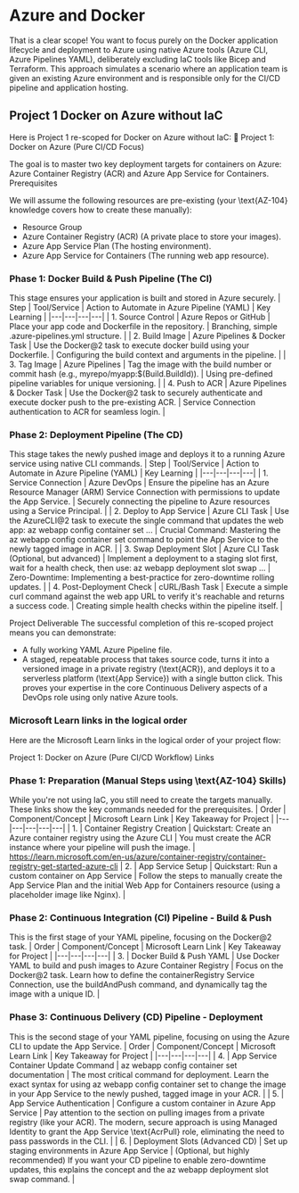 # Azure and Docker

That is a clear scope! You want to focus purely on the Docker application lifecycle and deployment to Azure using native Azure tools (Azure CLI, Azure Pipelines YAML), deliberately excluding IaC tools like Bicep and Terraform.
This approach simulates a scenario where an application team is given an existing Azure environment and is responsible only for the CI/CD pipeline and application hosting.

## Project 1 Docker on Azure without IaC
Here is Project 1 re-scoped for Docker on Azure without IaC:
🎯 Project 1: Docker on Azure (Pure CI/CD Focus)

The goal is to master two key deployment targets for containers on Azure: Azure Container Registry (ACR) and Azure App Service for Containers.
Prerequisites

We will assume the following resources are pre-existing (your \text{AZ-104} knowledge covers how to create these manually):
 * Resource Group
 * Azure Container Registry (ACR) (A private place to store your images).
 * Azure App Service Plan (The hosting environment).
 * Azure App Service for Containers (The running web app resource).

### Phase 1: Docker Build & Push Pipeline (The CI)

This stage ensures your application is built and stored in Azure securely.
| Step | Tool/Service | Action to Automate in Azure Pipeline (YAML) | Key Learning |
|---|---|---|---|
| 1. Source Control | Azure Repos or GitHub | Place your app code and Dockerfile in the repository. | Branching, simple .azure-pipelines.yml structure. |
| 2. Build Image | Azure Pipelines & Docker Task | Use the Docker@2 task to execute docker build using your Dockerfile. | Configuring the build context and arguments in the pipeline. |
| 3. Tag Image | Azure Pipelines | Tag the image with the build number or commit hash (e.g., myrepo/myapp:$(Build.BuildId)). | Using pre-defined pipeline variables for unique versioning. |
| 4. Push to ACR | Azure Pipelines & Docker Task | Use the Docker@2 task to securely authenticate and execute docker push to the pre-existing ACR. | Service Connection authentication to ACR for seamless login. |

### Phase 2: Deployment Pipeline (The CD)

This stage takes the newly pushed image and deploys it to a running Azure service using native CLI commands.
| Step | Tool/Service | Action to Automate in Azure Pipeline (YAML) | Key Learning |
|---|---|---|---|
| 1. Service Connection | Azure DevOps | Ensure the pipeline has an Azure Resource Manager (ARM) Service Connection with permissions to update the App Service. | Securely connecting the pipeline to Azure resources using a Service Principal. |
| 2. Deploy to App Service | Azure CLI Task | Use the AzureCLI@2 task to execute the single command that updates the web app: az webapp config container set ... | Crucial Command: Mastering the az webapp config container set command to point the App Service to the newly tagged image in ACR. |
| 3. Swap Deployment Slot | Azure CLI Task (Optional, but advanced) | Implement a deployment to a staging slot first, wait for a health check, then use: az webapp deployment slot swap ... | Zero-Downtime: Implementing a best-practice for zero-downtime rolling updates. |
| 4. Post-Deployment Check | cURL/Bash Task | Execute a simple curl command against the web app URL to verify it's reachable and returns a success code. | Creating simple health checks within the pipeline itself. |

Project Deliverable
The successful completion of this re-scoped project means you can demonstrate:
 * A fully working YAML Azure Pipeline file.
 * A staged, repeatable process that takes source code, turns it into a versioned image in a private registry (\text{ACR}), and deploys it to a serverless platform (\text{App Service}) with a single button click.
This proves your expertise in the core Continuous Delivery aspects of a DevOps role using only native Azure tools.

### Microsoft Learn links in the logical order

Here are the Microsoft Learn links in the logical order of your project flow:

Project 1: Docker on Azure (Pure CI/CD Workflow) Links

### Phase 1: Preparation (Manual Steps using \text{AZ-104} Skills)

While you're not using IaC, you still need to create the targets manually. These links show the key commands needed for the prerequisites.
| Order | Component/Concept | Microsoft Learn Link | Key Takeaway for Project |
|---|---|---|---|---|
| 1. | Container Registry Creation | Quickstart: Create an Azure container registry using the Azure CLI | You must create the ACR instance where your pipeline will push the image. | https://learn.microsoft.com/en-us/azure/container-registry/container-registry-get-started-azure-cli
| 2. | App Service Setup | Quickstart: Run a custom container on App Service | Follow the steps to manually create the App Service Plan and the initial Web App for Containers resource (using a placeholder image like Nginx). |

### Phase 2: Continuous Integration (CI) Pipeline - Build & Push

This is the first stage of your YAML pipeline, focusing on the Docker@2 task.
| Order | Component/Concept | Microsoft Learn Link | Key Takeaway for Project |
|---|---|---|---|
| 3. | Docker Build & Push YAML | Use Docker YAML to build and push images to Azure Container Registry | Focus on the Docker@2 task. Learn how to define the containerRegistry Service Connection, use the buildAndPush command, and dynamically tag the image with a unique ID. |

### Phase 3: Continuous Delivery (CD) Pipeline - Deployment

This is the second stage of your YAML pipeline, focusing on using the Azure CLI to update the App Service.
| Order | Component/Concept | Microsoft Learn Link | Key Takeaway for Project |
|---|---|---|---|
| 4. | App Service Container Update Command | az webapp config container set documentation | The most critical command for deployment. Learn the exact syntax for using az webapp config container set to change the image in your App Service to the newly pushed, tagged image in your ACR. |
| 5. | App Service Authentication | Configure a custom container in Azure App Service | Pay attention to the section on pulling images from a private registry (like your ACR). The modern, secure approach is using Managed Identity to grant the App Service \text{AcrPull} role, eliminating the need to pass passwords in the CLI. |
| 6. | Deployment Slots (Advanced CD) | Set up staging environments in Azure App Service | (Optional, but highly recommended) If you want your CD pipeline to enable zero-downtime updates, this explains the concept and the az webapp deployment slot swap command. |



